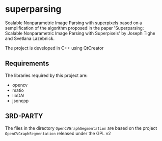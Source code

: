 superparsing
============
Scalable Nonparametric Image Parsing with superpixels based on a semplification of the algorithm proposed in the paper 'Superparsing: Scalable Nonparametric Image Parsing with Superpixels' by Joseph Tighe and Svetlana Lazebnick.

The project is developed in C++ using QtCreator

Requirements
------------
The libraries required by this project are:
- opencv
- matio
- libDAI
- jsoncpp

3RD-PARTY
---------
The files in the directory `OpenCVGraphSegmentation` are based on the project `OpenCVGraphSegmentation` released under the GPL v2
